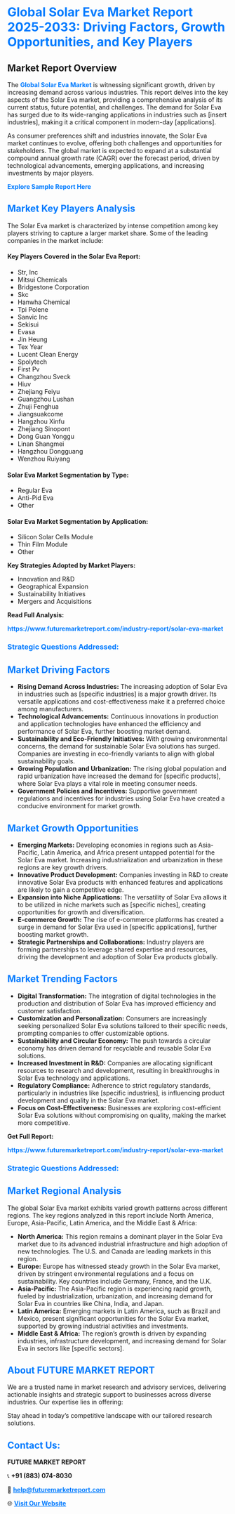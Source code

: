 <h1 style="color: #007BFF;">Global Solar Eva Market Report 2025-2033: Driving Factors, Growth Opportunities, and Key Players</h1>

<section id="overview">
<h2>Market Report Overview</h2>
<p>The <a href="https://www.futuremarketreport.com/industry-report/solar-eva-market" style="color: #007BFF; text-decoration: none;"><strong>Global Solar Eva Market</strong></a> is witnessing significant growth, driven by increasing demand across various industries. This report delves into the key aspects of the Solar Eva market, providing a comprehensive analysis of its current status, future potential, and challenges. The demand for Solar Eva has surged due to its wide-ranging applications in industries such as [insert industries], making it a critical component in modern-day [applications].</p>
<p>As consumer preferences shift and industries innovate, the Solar Eva market continues to evolve, offering both challenges and opportunities for stakeholders. The global market is expected to expand at a substantial compound annual growth rate (CAGR) over the forecast period, driven by technological advancements, emerging applications, and increasing investments by major players.</p>
</section>

<section id="overview">
<p><a href="https://www.futuremarketreport.com/request-sample/reportId=30486" style="color: #007BFF; text-decoration: none;"><strong>Explore Sample Report Here</strong></a></p>
</section>

<section id="key-players">
<h2 style="color: #007BFF;">Market Key Players Analysis</h2>
<p>The Solar Eva market is characterized by intense competition among key players striving to capture a larger market share. Some of the leading companies in the market include:</p>
<h4>Key Players Covered in the Solar Eva Report:</h4>
<ul><li>Str, Inc</li><li>Mitsui Chemicals</li><li>Bridgestone Corporation</li><li>Skc</li><li>Hanwha Chemical</li><li>Tpi Polene</li><li>Sanvic Inc</li><li>Sekisui</li><li>Evasa</li><li>Jin Heung</li><li>Tex Year</li><li>Lucent Clean Energy</li><li>Spolytech</li><li>First Pv</li><li>Changzhou Sveck</li><li>Hiuv</li><li>Zhejiang Feiyu</li><li>Guangzhou Lushan</li><li>Zhuji Fenghua</li><li>Jiangsuakcome</li><li>Hangzhou Xinfu</li><li>Zhejiang Sinopont</li><li>Dong Guan Yonggu</li><li>Linan Shangmei</li><li>Hangzhou Dongguang</li><li>Wenzhou Ruiyang</li></ul>
<h4>Solar Eva Market Segmentation by Type:</h4>
<ul><li>Regular Eva</li><li>Anti-Pid Eva</li><li>Other</li></ul>

<h4>Solar Eva Market Segmentation by Application:</h4>
<ul><li>Silicon Solar Cells Module</li><li>Thin Film Module</li><li>Other</li></ul>
<p><strong>Key Strategies Adopted by Market Players:</strong></p>
<ul>
<li>Innovation and R&D</li>
<li>Geographical Expansion</li>
<li>Sustainability Initiatives</li>
<li>Mergers and Acquisitions</li>
</ul>
</section>

<section>
<p><strong>Read Full Analysis: </strong></p><a href="https://www.futuremarketreport.com/industry-report/solar-eva-market" style="color: #007BFF; text-decoration: none;"><strong>https://www.futuremarketreport.com/industry-report/solar-eva-market</strong></a>
<h3 style="color: #007BFF;">Strategic Questions Addressed:</h3>
</section>

<section id="driving-factors">
<h2 style="color: #007BFF;">Market Driving Factors</h2>
<ul>
<li><strong>Rising Demand Across Industries:</strong> The increasing adoption of Solar Eva in industries such as [specific industries] is a major growth driver. Its versatile applications and cost-effectiveness make it a preferred choice among manufacturers.</li>
<li><strong>Technological Advancements:</strong> Continuous innovations in production and application technologies have enhanced the efficiency and performance of Solar Eva, further boosting market demand.</li>
<li><strong>Sustainability and Eco-Friendly Initiatives:</strong> With growing environmental concerns, the demand for sustainable Solar Eva solutions has surged. Companies are investing in eco-friendly variants to align with global sustainability goals.</li>
<li><strong>Growing Population and Urbanization:</strong> The rising global population and rapid urbanization have increased the demand for [specific products], where Solar Eva plays a vital role in meeting consumer needs.</li>
<li><strong>Government Policies and Incentives:</strong> Supportive government regulations and incentives for industries using Solar Eva have created a conducive environment for market growth.</li>
</ul>
</section>

<section id="growth-opportunities">
<h2 style="color: #007BFF;">Market Growth Opportunities</h2>
<ul>
<li><strong>Emerging Markets:</strong> Developing economies in regions such as Asia-Pacific, Latin America, and Africa present untapped potential for the Solar Eva market. Increasing industrialization and urbanization in these regions are key growth drivers.</li>
<li><strong>Innovative Product Development:</strong> Companies investing in R&D to create innovative Solar Eva products with enhanced features and applications are likely to gain a competitive edge.</li>
<li><strong>Expansion into Niche Applications:</strong> The versatility of Solar Eva allows it to be utilized in niche markets such as [specific niches], creating opportunities for growth and diversification.</li>
<li><strong>E-commerce Growth:</strong> The rise of e-commerce platforms has created a surge in demand for Solar Eva used in [specific applications], further boosting market growth.</li>
<li><strong>Strategic Partnerships and Collaborations:</strong> Industry players are forming partnerships to leverage shared expertise and resources, driving the development and adoption of Solar Eva products globally.</li>
</ul>
</section>

<section id="trending-factors">
<h2 style="color: #007BFF;">Market Trending Factors</h2>
<ul>
<li><strong>Digital Transformation:</strong> The integration of digital technologies in the production and distribution of Solar Eva has improved efficiency and customer satisfaction.</li>
<li><strong>Customization and Personalization:</strong> Consumers are increasingly seeking personalized Solar Eva solutions tailored to their specific needs, prompting companies to offer customizable options.</li>
<li><strong>Sustainability and Circular Economy:</strong> The push towards a circular economy has driven demand for recyclable and reusable Solar Eva solutions.</li>
<li><strong>Increased Investment in R&D:</strong> Companies are allocating significant resources to research and development, resulting in breakthroughs in Solar Eva technology and applications.</li>
<li><strong>Regulatory Compliance:</strong> Adherence to strict regulatory standards, particularly in industries like [specific industries], is influencing product development and quality in the Solar Eva market.</li>
<li><strong>Focus on Cost-Effectiveness:</strong> Businesses are exploring cost-efficient Solar Eva solutions without compromising on quality, making the market more competitive.</li>
</ul>
</section>

<section>
<p><strong>Get Full Report: </strong></p><a href="https://www.futuremarketreport.com/industry-report/solar-eva-market" style="color: #007BFF; text-decoration: none;"><strong>https://www.futuremarketreport.com/industry-report/solar-eva-market</strong></a>
<h3 style="color: #007BFF;">Strategic Questions Addressed:</h3>
</section>


<section id="regional-analysis">
<h2 style="color: #007BFF;">Market Regional Analysis</h2>
<p>The global Solar Eva market exhibits varied growth patterns across different regions. The key regions analyzed in this report include North America, Europe, Asia-Pacific, Latin America, and the Middle East & Africa:</p>
<ul>
<li><strong>North America:</strong> This region remains a dominant player in the Solar Eva market due to its advanced industrial infrastructure and high adoption of new technologies. The U.S. and Canada are leading markets in this region.</li>
<li><strong>Europe:</strong> Europe has witnessed steady growth in the Solar Eva market, driven by stringent environmental regulations and a focus on sustainability. Key countries include Germany, France, and the U.K.</li>
<li><strong>Asia-Pacific:</strong> The Asia-Pacific region is experiencing rapid growth, fueled by industrialization, urbanization, and increasing demand for Solar Eva in countries like China, India, and Japan.</li>
<li><strong>Latin America:</strong> Emerging markets in Latin America, such as Brazil and Mexico, present significant opportunities for the Solar Eva market, supported by growing industrial activities and investments.</li>
<li><strong>Middle East & Africa:</strong> The region’s growth is driven by expanding industries, infrastructure development, and increasing demand for Solar Eva in sectors like [specific sectors].</li>
</ul>
</section>

<footer>
<h2 style="color: #007BFF;">About FUTURE MARKET REPORT</h2>
<p>We are a trusted name in market research and advisory services, delivering actionable insights and strategic support to businesses across diverse industries. Our expertise lies in offering:</p>

<p>Stay ahead in today’s competitive landscape with our tailored research solutions.</p>

<h2 style="color: #007BFF;">Contact Us:</h2>
<p><strong>FUTURE MARKET REPORT</strong></p>
<p>📞 <strong>+91 (883) 074-8030</strong></p>
<p>📧 <strong><a href="mailto:help@futuremarketreport.com" style="color: #007BFF;">help@futuremarketreport.com</a></strong></p>
<p>🌐 <strong><a href="https://www.futuremarketreport.com/" style="color: #007BFF;">Visit Our Website</a></strong></p>
</footer>